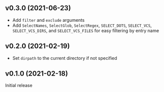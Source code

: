 v0.3.0 (2021-06-23)
-------------------
- Add `filter` and `exclude` arguments
- Add `SelectNames`, `SelectGlob`, `SelectRegex`, `SELECT_DOTS`, `SELECT_VCS`,
  `SELECT_VCS_DIRS`, and `SELECT_VCS_FILES` for easy filtering by entry name

v0.2.0 (2021-02-19)
-------------------
- Set `dirpath` to the current directory if not specified

v0.1.0 (2021-02-18)
-------------------
Initial release
